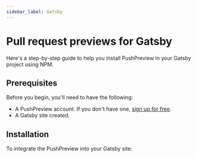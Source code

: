 ```yaml
---
sidebar_label: Gatsby
---
```


# Pull request previews for Gatsby

Here's a step-by-step guide to help you install PushPreview in your Gatsby project using NPM.

## Prerequisites

Before you begin, you'll need to have the following:

- A PushPreview account. If you don't have one, [sign up for free](https://app.pushpreview.com/accounts/signup/).
- A Gatsby site created.

## Installation

To integrate the PushPreview into your Gatsby site:

